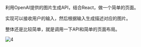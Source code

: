 利用OpenAI提供的图片生成API，结合React，做一个简单的页面。

实现可以接收用户的输入，然后根据输入生成描述对应的图片。

整体还是比较简单，就是调用一下API和简单的页面布局。

![4](https://user-images.githubusercontent.com/23135432/224217820-11a39cb5-f0c9-4fb5-b6d7-3cd32237dff1.png)
